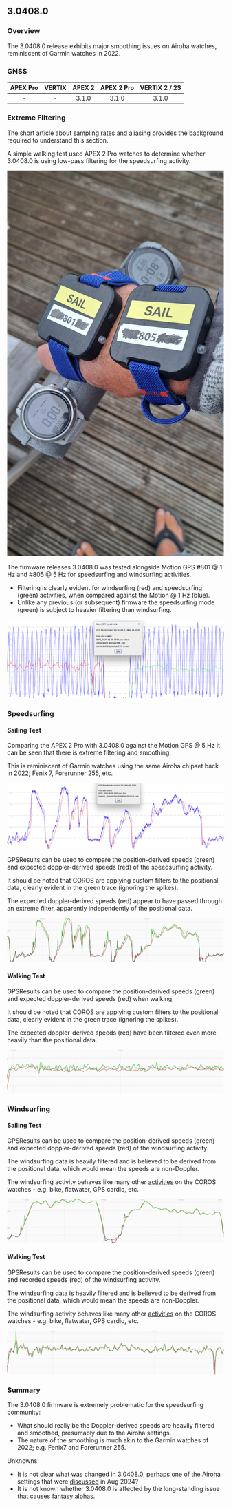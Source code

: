 ## 3.0408.0

### Overview

The 3.0408.0 release exhibits major smoothing issues on Airoha watches, reminiscent of Garmin watches in 2022.



### GNSS

| APEX Pro | VERTIX | APEX 2 | APEX 2 Pro | VERTIX 2 / 2S |
| :------: | :----: | :----: | :--------: | :-----------: |
|    -     |   -    | 3.1.0  |   3.1.0    |     3.1.0     |



### Extreme Filtering

The short article about [sampling rates and aliasing](../../../../general/aliasing/README.md) provides the background required to understand this section.

A simple walking test used APEX 2 Pro watches to determine whether 3.0408.0 is using low-pass filtering for the speedsurfing activity.

![walking](img\devices.jpg)

The firmware releases 3.0408.0 was tested alongside Motion GPS #801 @ 1 Hz and #805 @ 5 Hz for speedsurfing and windsurfing activities.

- Filtering is clearly evident for windsurfing (red) and speedsurfing (green) activities, when compared against the Motion @ 1 Hz (blue).
- Unlike any previous (or subsequent) firmware the speedsurfing mode (green) is subject to heavier filtering than windsurfing.

![3.0308-3.0706](img/walk.png)



### Speedsurfing

#### Sailing Test

Comparing the APEX 2 Pro with 3.0408.0 against the Motion GPS @ 5 Hz it can be seen that there is extreme filtering and smoothing.

This is reminiscent of Garmin watches using the same Airoha chipset back in 2022; Fenix 7, Forerunner 255, etc.

![sailing-speedsurfing](img/sailing-speedsurfing.png)

GPSResults can be used to compare the position-derived speeds (green) and expected doppler-derived speeds (red) of the speedsurfing activity.

It should be noted that COROS are applying custom filters to the positional data, clearly evident in the green trace (ignoring the spikes).

The expected doppler-derived speeds (red) appear to have passed through an extreme filter, apparently independently of the positional data.

![sailing-speedsurfing-gpsresults](img/sailing-speedsurfing-gpsresults.png)



#### Walking Test

GPSResults can be used to compare the position-derived speeds (green) and expected doppler-derived speeds (red) when walking.

It should be noted that COROS are applying custom filters to the positional data, clearly evident in the green trace (ignoring the spikes).

The expected doppler-derived speeds (red) have been filtered even more heavily than the positional data.

![walk-speedsurfing](img/walk-speedsurfing.png)



### Windsurfing

#### Sailing Test

GPSResults can be used to compare the position-derived speeds (green) and expected doppler-derived speeds (red) of the windsurfing activity.

The windsurfing data is heavily filtered and is believed to be derived from the positional data, which would mean the speeds are non-Doppler.

The windsurfing activity behaves like many other [activities](../../activities/README.md) on the COROS watches - e.g. bike, flatwater, GPS cardio, etc.

![sailing-windsurfing-gpsresults](img/sailing-windsurfing-gpsresults.png)



#### Walking Test

GPSResults can be used to compare the position-derived speeds (green) and recorded speeds (red) of the windsurfing activity.

The windsurfing data is heavily filtered and is believed to be derived from the positional data, which would mean the speeds are non-Doppler.

The windsurfing activity behaves like many other [activities](../../activities/README.md) on the COROS watches - e.g. bike, flatwater, GPS cardio, etc.

![walk-windsurfing](img/walk-windsurfing.png)



### Summary

The 3.0408.0 firmware is extremely problematic for the speedsurfing community:

- What should really be the Doppler-derived speeds are heavily filtered and smoothed, presumably due to the Airoha settings.
- The nature of the smoothing is much akin to the Garmin watches of 2022; e.g. Fenix7 and Forerunner 255.

Unknowns:

- It is not clear what was changed in 3.0408.0, perhaps one of the Airoha settings that were [discussed](../../smoothing/update.md) in Aug 2024?
- It is not known whether 3.0408.0 is affected by the long-standing issue that causes [fantasy alphas](../../alpha/README.md).

